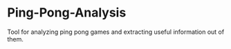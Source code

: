 # Ping-Pong-Analysis
Tool for analyzing ping pong games and extracting useful information out of them.
